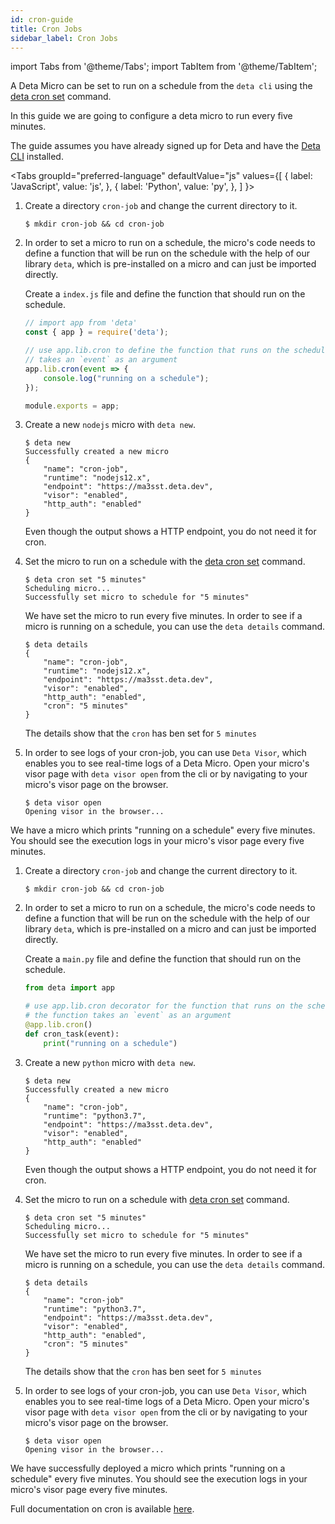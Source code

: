 ```yaml
---
id: cron-guide
title: Cron Jobs
sidebar_label: Cron Jobs
---
```

import Tabs from '@theme/Tabs';
import TabItem from '@theme/TabItem';

A Deta Micro can be set to run on a schedule from the `deta cli` using the [deta cron set](../cli/commands#deta-cron-set) command.

In this guide we are going to configure a deta micro to run every five minutes.

The guide assumes you have already signed up for Deta and have the [Deta CLI](../cli/install.md) installed.


<Tabs
  groupId="preferred-language"
  defaultValue="js"
  values={[
    { label: 'JavaScript', value: 'js', },
    { label: 'Python', value: 'py', },
  ]
}>

<TabItem value="js">

1. Create a directory `cron-job` and change the current directory to it.

    ```shell
    $ mkdir cron-job && cd cron-job
    ```

2. In order to set a micro to run on a schedule, the micro's code needs to define a function that will be run on the schedule with the help of our library `deta`, which is pre-installed on a micro and can just be imported directly.

    Create a `index.js` file and define the function that should run on the schedule.

    ```javascript
    // import app from 'deta'
    const { app } = require('deta');

    // use app.lib.cron to define the function that runs on the schedule
    // takes an `event` as an argument
    app.lib.cron(event => {
        console.log("running on a schedule");
    });

    module.exports = app; 
    ```

5. Create a new `nodejs` micro with `deta new`.

    ```shell
    $ deta new
    Successfully created a new micro
    {
        "name": "cron-job",
        "runtime": "nodejs12.x",
        "endpoint": "https://ma3sst.deta.dev",
        "visor": "enabled",
        "http_auth": "enabled"
    }
    ```

    Even though the output shows a HTTP endpoint, you do not need it for cron. 

6. Set the micro to run on a schedule with the [deta cron set](../cli/commands#deta-cron-set) command.

    ```shell
    $ deta cron set "5 minutes"
    Scheduling micro...
    Successfully set micro to schedule for "5 minutes"
    ```

    We have set the micro to run every five minutes. In order to see if a micro is running on a schedule, you can use the `deta details` command. 

    ```shell
    $ deta details
    {
        "name": "cron-job",
        "runtime": "nodejs12.x",
        "endpoint": "https://ma3sst.deta.dev",
        "visor": "enabled",
        "http_auth": "enabled",
        "cron": "5 minutes"
    }
    ```

    The details show that the `cron` has ben set for `5 minutes`


7. In order to see logs of your cron-job, you can use `Deta Visor`, which enables you to see real-time logs of a Deta Micro. Open your micro's visor page with `deta visor open` from the cli or by navigating to your micro's visor page on the browser.

    ```shell
    $ deta visor open
    Opening visor in the browser...
    ```

We have a micro which prints "running on a schedule" every five minutes. You should see the execution logs in your micro's visor page every five minutes.
</TabItem>

<TabItem value="py">

1. Create a directory `cron-job` and change the current directory to it.

    ```shell
    $ mkdir cron-job && cd cron-job
    ```

2. In order to set a micro to run on a schedule, the micro's code needs to define a function that will be run on the schedule with the help of our library `deta`, which is pre-installed on a micro and can just be imported directly. 

    Create a `main.py` file and define the function that should run on the schedule.

    ```python
    from deta import app

    # use app.lib.cron decorator for the function that runs on the schedule
    # the function takes an `event` as an argument
    @app.lib.cron()
    def cron_task(event):
        print("running on a schedule") 
    ```

5. Create a new `python` micro with `deta new`.

    ```shell
    $ deta new
    Successfully created a new micro
    {
        "name": "cron-job",
        "runtime": "python3.7",
        "endpoint": "https://ma3sst.deta.dev",
        "visor": "enabled",
        "http_auth": "enabled"
    }
    ```

    Even though the output shows a HTTP endpoint, you do not need it for cron. 

6. Set the micro to run on a schedule with [deta cron set](../cli/commands#deta-cron-set) command.

    ```shell
    $ deta cron set "5 minutes"
    Scheduling micro...
    Successfully set micro to schedule for "5 minutes"
    ```

    We have set the micro to run every five minutes. In order to see if a micro is running on a schedule, you can use the `deta details` command. 

    ```shell
    $ deta details
    {
        "name": "cron-job"
        "runtime": "python3.7",
        "endpoint": "https://ma3sst.deta.dev",
        "visor": "enabled",
        "http_auth": "enabled",
        "cron": "5 minutes"
    }
    ```

    The details show that the `cron` has ben seet for `5 minutes`


7. In order to see logs of your cron-job, you can use `Deta Visor`, which enables you to see real-time logs of a Deta Micro. Open your micro's visor page with `deta visor open` from the cli or by navigating to your micro's visor page on the browser.

    ```shell
    $ deta visor open
    Opening visor in the browser...
    ```

We have successfully deployed a micro which prints "running on a schedule" every five minutes. You should see the execution logs in your micro's visor page every five minutes.


Full documentation on cron is available [here](https://docs.deta.sh/docs/micros/cron).

</TabItem>
</Tabs>